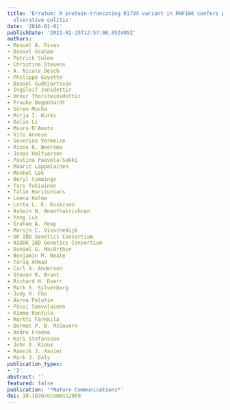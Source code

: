 ```yaml
---
title: 'Erratum: A protein-truncating R179X variant in RNF186 confers protection against
  ulcerative colitis'
date: '2016-01-01'
publishDate: '2021-02-15T12:57:08.052405Z'
authors:
- Manuel A. Rivas
- Daniel Graham
- Patrick Sulem
- Christine Stevens
- A. Nicole Desch
- Philippe Goyette
- Daniel Gudbjartsson
- Ingileif Jonsdottir
- Unnur Thorsteinsdottir
- Frauke Degenhardt
- Sören Mucha
- Mitja I. Kurki
- Dalin Li
- Mauro D'Amato
- Vito Annese
- Severine Vermeire
- Rinse K. Weersma
- Jonas Halfvarson
- Paulina Paavola-Sakki
- Maarit Lappalainen
- Monkol Lek
- Beryl Cummings
- Taru Tukiainen
- Talin Haritunians
- Leena Halme
- Lotta L. E. Koskinen
- Ashwin N. Ananthakrishnan
- Yang Luo
- Graham A. Heap
- Marijn C. Visschedijk
- UK IBD Genetics Consortium
- NIDDK IBD Genetics Consortium
- Daniel G. MacArthur
- Benjamin M. Neale
- Tariq Ahmad
- Carl A. Anderson
- Steven R. Brant
- Richard H. Duerr
- Mark S. Silverberg
- Judy H. Cho
- Aarno Palotie
- Päivi Saavalainen
- Kimmo Kontula
- Martti Färkkilä
- Dermot P. B. McGovern
- Andre Franke
- Kari Stefansson
- John D. Rioux
- Ramnik J. Xavier
- Mark J. Daly
publication_types:
- '2'
abstract: ''
featured: false
publication: '*Nature Communications*'
doi: 10.1038/ncomms12869
---
```


